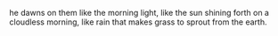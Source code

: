 he dawns on them like the morning light, like the sun shining forth on a cloudless morning, like rain that makes grass to sprout from the earth.
